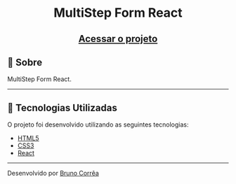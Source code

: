 <h1 align="center">
  MultiStep Form React
</h1>

<h2 align="center">
    <a href="https://multistep-form-react-bruno-vitor.vercel.app/" target="_blank">Acessar o projeto</a>
</h2>

## 📝 Sobre
MultiStep Form React.

---

## :rocket: Tecnologias Utilizadas

O projeto foi desenvolvido utilizando as seguintes tecnologias:

- [HTML5](https://developer.mozilla.org/pt-BR/docs/Web/HTML)
- [CSS3](https://developer.mozilla.org/pt-BR/docs/Web/CSS)
- [React](https://react.dev/)

---

Desenvolvido por [Bruno Corrêa](https://www.linkedin.com/in/bruno-vitor-correa/)

